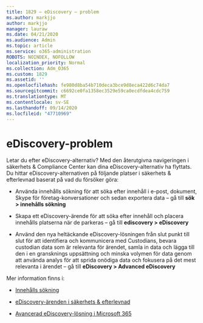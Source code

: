 ```yaml
---
title: 1829 – eDiscovery – problem
ms.author: markjjo
author: markjjo
manager: lauraw
ms.date: 04/21/2020
ms.audience: Admin
ms.topic: article
ms.service: o365-administration
ROBOTS: NOINDEX, NOFOLLOW
localization_priority: Normal
ms.collection: Adm_O365
ms.custom: 1829
ms.assetid: ''
ms.openlocfilehash: fe980d8ba54b710deca3bce9d8eca422d6c74da7
ms.sourcegitcommit: c6692ce0fa1358ec3529e59ca0ecdfdea4cdc759
ms.translationtype: MT
ms.contentlocale: sv-SE
ms.lasthandoff: 09/14/2020
ms.locfileid: "47710969"
---
```

# <a name="ediscovery-issues"></a>eDiscovery-problem

Letar du efter eDiscovery-alternativ? Med den återutgivna navigeringen i säkerhets & Compliance Center kan dina eDiscovery-alternativ ha flyttats.  Du hittar eDiscovery-alternativen på följande platser i säkerhets & efterlevnad baserat på vad du försöker göra:

- Använda innehålls sökning för att söka efter innehåll i e-post, dokument, Skype för företag-konversationer och sedan exportera data – gå till **sök > innehålls sökning**

- Skapa ett eDiscovery-ärende för att söka efter innehåll och placera innehålls platserna när de parkeras – gå till **ediscovery > eDiscovery**

- Använd den nya heltäckande eDiscovery-lösningen från slut punkt till slut för att identifiera och kommunicera med Custodians, bevara custodian data som är relevanta för ärendet, samla in data och lägga till den i en gransknings uppsättning och minska volymen för data genom att använda analys för att sprida onödiga data och fokusera på det mest relevanta i ärendet – gå till **eDiscovery > Advanced eDiscovery**

Mer information finns i:

- [Innehålls sökning](https://docs.microsoft.com/microsoft-365/compliance/content-search)

- [eDiscovery-ärenden i säkerhets & efterlevnad](https://docs.microsoft.com/microsoft-365/compliance/ediscovery-cases)

- [Avancerad eDiscovery-lösning i Microsoft 365](https://docs.microsoft.com/microsoft-365/compliance/overview-ediscovery-20)
